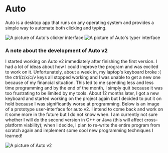 # Auto

Auto is a desktop app that runs on any operating system and provides a simple way to automate both clicking and typing.

![A picture of Auto's clicker interface](autoclicker-typer.github.io/img/Clicker.JPG)
![A picture of Auto's typer interface](autoclicker-typer.github.io/img/Typer.jpg)

### A note about the development of Auto v2

I started working on Auto v2 immediately after finishing the first version. I had a lot of ideas about how I could improve the program and was excited to work on it. Unfortunately, about a week in, my laptop's keyboard broke :( the ctrl/z/x/c/v keys all stopped working and I was unable to get a new one because of my financial situation. This led to me spending less and less time programming and by the end of the month, I simply quit because it was too frustrating to be limited by my tools. About 12 months later, I got a new keyboard and started working on the project again but I decided to put it on hold because I was significantly worse at programming. Below is an image of a prototype user-interface for auto v2. I intend to come back and work on it some more in the future but I do not know when. I am currently not sure whether I will do the second version in C++ or Java (this will affect cross-platform viability); when I decide, I plan to re-write the entire program from scratch again and implement some cool new programming techniques I learned!

![A picture of Auto v2](autoclicker-typer.github.io/img/capstonev2.jpg)
